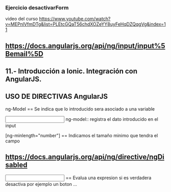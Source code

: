 ### Ejercicio desactivarForm ###
video del curso https://www.youtube.com/watch?v=MEPnlVfmDTg&list=PLEtcGQaT56chdXOZeYY8uyFeHqDZQqgVg&index=11

## https://docs.angularjs.org/api/ng/input/input%5Bemail%5D
## 11.- Introducción a Ionic. Integración con AngularJS.
## USO DE DIRECTIVAS AngularJS

ng-Model == Se indica que lo introducido sera asociado a una variable

<input type="email" ng-model="email" > ng-model:: registra el dato introducido en el input

[ng-minlength="number"] == Indicamos el tamaño minimo que tendra el campo

## https://docs.angularjs.org/api/ng/directive/ngDisabled
<INPUT
  ng-disabled="expression"> == Evalua una expresion si es verdadera desactiva por ejemplo un boton
...
</INPUT>


